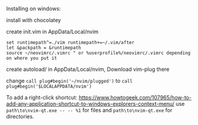 Installing on windows:

install with chocolatey

create init.vim in AppData/Local/nvim
```
set runtimepath^=./vim runtimepath+=~/.vim/after
let &packpath = &runtimepath
source ~/neovimrc/.vimrc " or %userprofile%/neovimrc/.vimrc depending on where you put it
```

create autoload/ in AppData/Local/nvim, Download vim-plug there

change `call plug#begin('~/nvim/plugged')` to 
`call plug#begin('$LOCALAPPDATA/nvim')`


To add a right-click shortcut:
https://www.howtogeek.com/107965/how-to-add-any-application-shortcut-to-windows-explorers-context-menu/
use `path\to\nvim-qt.exe -- -- %1` for files and `path\to\nvim-qt.exe` for directories.
